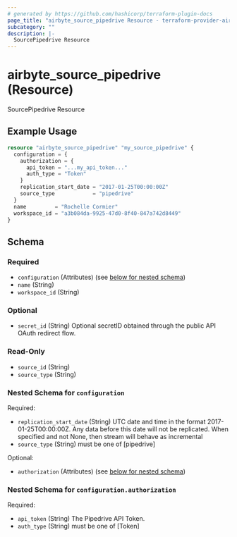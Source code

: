 ```yaml
---
# generated by https://github.com/hashicorp/terraform-plugin-docs
page_title: "airbyte_source_pipedrive Resource - terraform-provider-airbyte"
subcategory: ""
description: |-
  SourcePipedrive Resource
---
```


# airbyte_source_pipedrive (Resource)

SourcePipedrive Resource

## Example Usage

```terraform
resource "airbyte_source_pipedrive" "my_source_pipedrive" {
  configuration = {
    authorization = {
      api_token = "...my_api_token..."
      auth_type = "Token"
    }
    replication_start_date = "2017-01-25T00:00:00Z"
    source_type            = "pipedrive"
  }
  name         = "Rochelle Cormier"
  workspace_id = "a3b084da-9925-47d0-8f40-847a742d8449"
}
```

<!-- schema generated by tfplugindocs -->
## Schema

### Required

- `configuration` (Attributes) (see [below for nested schema](#nestedatt--configuration))
- `name` (String)
- `workspace_id` (String)

### Optional

- `secret_id` (String) Optional secretID obtained through the public API OAuth redirect flow.

### Read-Only

- `source_id` (String)
- `source_type` (String)

<a id="nestedatt--configuration"></a>
### Nested Schema for `configuration`

Required:

- `replication_start_date` (String) UTC date and time in the format 2017-01-25T00:00:00Z. Any data before this date will not be replicated. When specified and not None, then stream will behave as incremental
- `source_type` (String) must be one of [pipedrive]

Optional:

- `authorization` (Attributes) (see [below for nested schema](#nestedatt--configuration--authorization))

<a id="nestedatt--configuration--authorization"></a>
### Nested Schema for `configuration.authorization`

Required:

- `api_token` (String) The Pipedrive API Token.
- `auth_type` (String) must be one of [Token]


